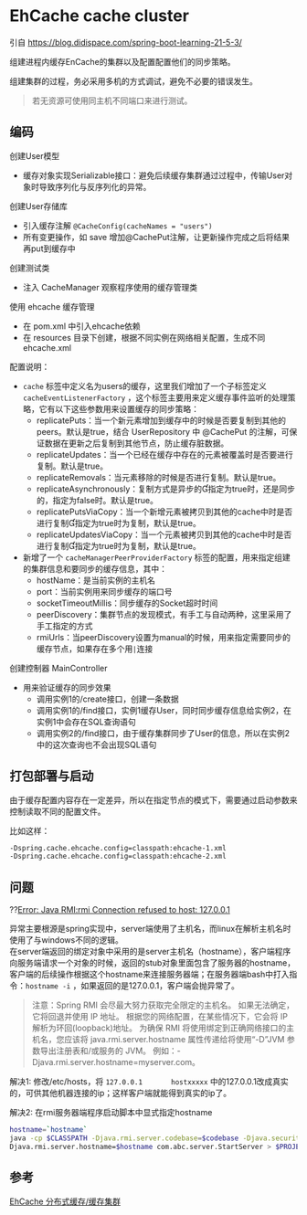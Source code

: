 # EhCache cache cluster

引自 <https://blog.didispace.com/spring-boot-learning-21-5-3/>

组建进程内缓存EnCache的集群以及配置配置他们的同步策略。

组建集群的过程，务必采用多机的方式调试，避免不必要的错误发生。

> 若无资源可使用同主机不同端口来进行测试。

## 编码

创建User模型

- 缓存对象实现Serializable接口：避免后续缓存集群通过过程中，传输User对象时导致序列化与反序列化的异常。

创建User存储库

- 引入缓存注解 `@CacheConfig(cacheNames = "users")`
- 所有变更操作，如 save 增加@CachePut注解，让更新操作完成之后将结果再put到缓存中

创建测试类

- 注入 CacheManager 观察程序使用的缓存管理类

使用 ehcache 缓存管理

- 在 pom.xml 中引入ehcache依赖
- 在 resources 目录下创建，根据不同实例在网络相关配置，生成不同ehcache.xml

配置说明：

- `cache` 标签中定义名为users的缓存，这里我们增加了一个子标签定义 `cacheEventListenerFactory` ，这个标签主要用来定义缓存事件监听的处理策略，它有以下这些参数用来设置缓存的同步策略：
  - replicatePuts：当一个新元素增加到缓存中的时候是否要复制到其他的peers。默认是true，结合 UserRepository 中 @CachePut 的注解，可保证数据在更新之后复制到其他节点，防止缓存脏数据。
  - replicateUpdates：当一个已经在缓存中存在的元素被覆盖时是否要进行复制。默认是true。
  - replicateRemovals：当元素移除的时候是否进行复制。默认是true。
  - replicateAsynchronously：复制方式是异步的指定为true时，还是同步的，指定为false时。默认是true。
  - replicatePutsViaCopy：当一个新增元素被拷贝到其他的cache中时是否进行复制指定为true时为复制，默认是true。
  - replicateUpdatesViaCopy：当一个元素被拷贝到其他的cache中时是否进行复制指定为true时为复制，默认是true。
- 新增了一个 `cacheManagerPeerProviderFactory` 标签的配置，用来指定组建的集群信息和要同步的缓存信息，其中：
  - hostName：是当前实例的主机名
  - port：当前实例用来同步缓存的端口号
  - socketTimeoutMillis：同步缓存的Socket超时时间
  - peerDiscovery：集群节点的发现模式，有手工与自动两种，这里采用了手工指定的方式
  - rmiUrls：当peerDiscovery设置为manual的时候，用来指定需要同步的缓存节点，如果存在多个用`|`连接

创建控制器 MainController

- 用来验证缓存的同步效果
  - 调用实例1的/create接口，创建一条数据
  - 调用实例1的/find接口，实例1缓存User，同时同步缓存信息给实例2，在实例1中会存在SQL查询语句
  - 调用实例2的/find接口，由于缓存集群同步了User的信息，所以在实例2中的这次查询也不会出现SQL语句

## 打包部署与启动

由于缓存配置内容存在一定差异，所以在指定节点的模式下，需要通过启动参数来控制读取不同的配置文件。

比如这样：

```xml
-Dspring.cache.ehcache.config=classpath:ehcache-1.xml
-Dspring.cache.ehcache.config=classpath:ehcache-2.xml
```

## 问题

??[Error: Java RMI:rmi Connection refused to host: 127.0.0.1](https://blog.csdn.net/chenchaofuck1/article/details/51558995)

异常主要根源是spring实现中，server端使用了主机名，而linux在解析主机名时使用了与windows不同的逻辑。  
在server端返回的绑定对象中采用的是server主机名（hostname），客户端程序向服务端请求一个对象的时候，返回的stub对象里面包含了服务器的hostname，客户端的后续操作根据这个hostname来连接服务器端；在服务器端bash中打入指令：`hostname -i` ，如果返回的是127.0.0.1，客户端会抛异常了。

> 注意：Spring RMI 会尽最大努力获取完全限定的主机名。 如果无法确定，它将回退并使用 IP 地址。 根据您的网络配置，在某些情况下，它会将 IP 解析为环回(loopback)地址。 为确保 RMI 将使用绑定到正确网络接口的主机名，您应该将 java.rmi.server.hostname 属性传递给将使用“-D”JVM 参数导出注册表和/或服务的 JVM。 例如：-Djava.rmi.server.hostname=myserver.com。

解决1: 修改/etc/hosts，将 `127.0.0.1       hostxxxxx` 中的127.0.0.1改成真实的，可供其他机器连接的ip；这样客户端就能得到真实的ip了。  

解决2: 在rmi服务器端程序启动脚本中显式指定hostname

```bash
hostname=`hostname`   
java -cp $CLASSPATH -Djava.rmi.server.codebase=$codebase -Djava.security.policy=$PROJECT_HOME/se_server/conf/se_server.policy -  
Djava.rmi.server.hostname=$hostname com.abc.server.StartServer > $PROJECT_HOME/se_server/logs/init.log 2>&1 & 
```

## 参考

[EhCache 分布式缓存/缓存集群](https://www.cnblogs.com/hoojo/archive/2012/07/19/2599534.html)
